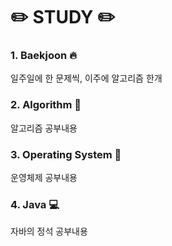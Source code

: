 # :pencil2: STUDY :pencil2:

### 1. Baekjoon :fire:
일주일에 한 문제씩, 이주에 알고리즘 한개

### 2. Algorithm :speech_balloon:
알고리즘 공부내용

### 3. Operating System :file_folder:
운영체제 공부내용

### 4. Java :computer:
자바의 정석 공부내용
